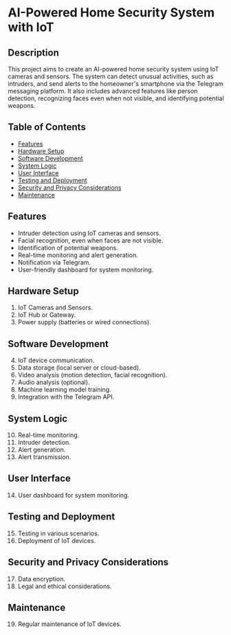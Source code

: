 # AI-Powered Home Security System with IoT

## Description

This project aims to create an AI-powered home security system using IoT cameras and sensors. The system can detect unusual activities, such as intruders, and send alerts to the homeowner's smartphone via the Telegram messaging platform. It also includes advanced features like person detection, recognizing faces even when not visible, and identifying potential weapons.

## Table of Contents

- [Features](#features)
- [Hardware Setup](#hardware-setup)
- [Software Development](#software-development)
- [System Logic](#system-logic)
- [User Interface](#user-interface)
- [Testing and Deployment](#testing-and-deployment)
- [Security and Privacy Considerations](#security-and-privacy-considerations)
- [Maintenance](#maintenance)

## Features

- Intruder detection using IoT cameras and sensors.
- Facial recognition, even when faces are not visible.
- Identification of potential weapons.
- Real-time monitoring and alert generation.
- Notification via Telegram.
- User-friendly dashboard for system monitoring.

## Hardware Setup

1. IoT Cameras and Sensors.
2. IoT Hub or Gateway.
3. Power supply (batteries or wired connections).

## Software Development

4. IoT device communication.
5. Data storage (local server or cloud-based).
6. Video analysis (motion detection, facial recognition).
7. Audio analysis (optional).
8. Machine learning model training.
9. Integration with the Telegram API.

## System Logic

10. Real-time monitoring.
11. Intruder detection.
12. Alert generation.
13. Alert transmission.

## User Interface

14. User dashboard for system monitoring.

## Testing and Deployment

15. Testing in various scenarios.
16. Deployment of IoT devices.

## Security and Privacy Considerations

17. Data encryption.
18. Legal and ethical considerations.

## Maintenance

19. Regular maintenance of IoT devices.

